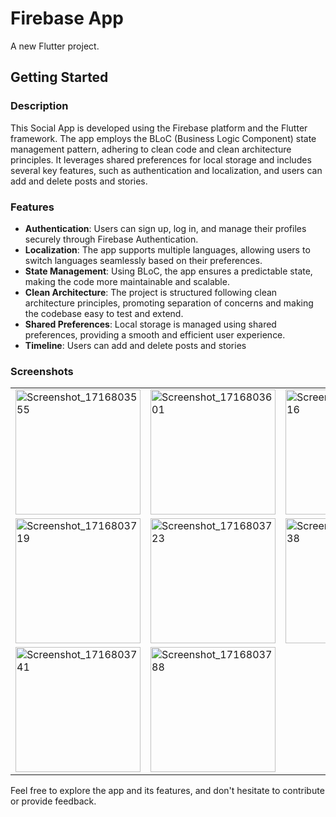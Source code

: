 # Firebase App

A new Flutter project.

## Getting Started

### Description

This Social App is developed using the Firebase platform and the Flutter framework. The app employs the BLoC (Business Logic Component) state management pattern, adhering to clean code and clean architecture principles. It leverages shared preferences for local storage and includes several key features, such as authentication and localization, and users can add and delete posts and stories.

### Features

- **Authentication**: Users can sign up, log in, and manage their profiles securely through Firebase Authentication.
- **Localization**: The app supports multiple languages, allowing users to switch languages seamlessly based on their preferences.
- **State Management**: Using BLoC, the app ensures a predictable state, making the code more maintainable and scalable.
- **Clean Architecture**: The project is structured following clean architecture principles, promoting separation of concerns and making the codebase easy to test and extend.
- **Shared Preferences**: Local storage is managed using shared preferences, providing a smooth and efficient user experience.
- **Timeline**: Users can add and delete posts and stories 

### Screenshots

<table>
  <tr>
    <td><img src="https://github.com/ahmedalnagdy18/social_app/assets/155566798/632313fa-a129-4072-8b1e-9245b6cb1c01" alt="Screenshot_1716803555" width="200"/></td>
    <td><img src="https://github.com/ahmedalnagdy18/social_app/assets/155566798/4a0c213c-06f5-4c55-a043-2e21e39ace22" alt="Screenshot_1716803601" width="200"/></td>
    <td><img src="https://github.com/ahmedalnagdy18/social_app/assets/155566798/c4e9b382-e9db-4e16-9d23-52138beaa11e" alt="Screenshot_1716803616" width="200"/></td>
  </tr>
  <tr>
    <td><img src="https://github.com/ahmedalnagdy18/social_app/assets/155566798/f655624e-6a32-4f9e-b07e-5f097a18b46f" alt="Screenshot_1716803719" width="200"/></td>
    <td><img src="https://github.com/ahmedalnagdy18/social_app/assets/155566798/275a545e-2cbd-492b-8255-fce53bbcac48" alt="Screenshot_1716803723" width="200"/></td>
    <td><img src="https://github.com/ahmedalnagdy18/social_app/assets/155566798/8b0c238d-81f0-4b63-8d5d-4e1e9c2cf187" alt="Screenshot_1716803738" width="200"/></td>
  </tr>
  <tr>
    <td><img src="https://github.com/ahmedalnagdy18/social_app/assets/155566798/90050779-4f57-4bbc-a56f-e64bec72ff87" alt="Screenshot_1716803741" width="200"/></td>
    <td><img src="https://github.com/ahmedalnagdy18/social_app/assets/155566798/e5a3d3d7-5acc-41e2-b5f4-c143ec400afd" alt="Screenshot_1716803788" width="200"/></td>
  </tr>
</table>

Feel free to explore the app and its features, and don't hesitate to contribute or provide feedback.
